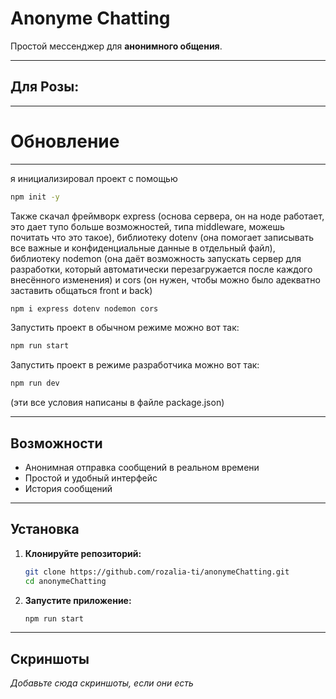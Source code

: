 # Anonyme Chatting

Простой мессенджер для **анонимного общения**.

---

## Для Розы:

---

# Обновление



---

я инициализировал проект с помощью 
```bash
npm init -y
```
Также скачал фреймворк express (основа сервера, он на ноде работает, это дает тупо больше возможностей, типа middleware, можешь почитать что это такое), библиотеку dotenv (она помогает записывать все важные и конфиденциальные данные в отдельный файл), библиотеку nodemon (она даёт возможность запускать сервер для разработки, который автоматически перезагружается после каждого внесённого изменения) и cors (он нужен, чтобы можно было адекватно заставить общаться front и back)
```bash
npm i express dotenv nodemon cors
```
Запустить проект в обычном режиме можно вот так:
```bash
npm run start
```
Запустить проект в режиме разработчика можно вот так:
```bash
npm run dev
```
(эти все условия написаны в файле package.json)

---

## Возможности

- Анонимная отправка сообщений в реальном времени  
- Простой и удобный интерфейс  
- История сообщений

---

## Установка

1. **Клонируйте репозиторий:**
   ```bash
   git clone https://github.com/rozalia-ti/anonymeChatting.git
   cd anonymeChatting
   ```

2. **Запустите приложение:**
   ```bash
   npm run start
   ```

---

## Скриншоты

_Добавьте сюда скриншоты, если они есть_

